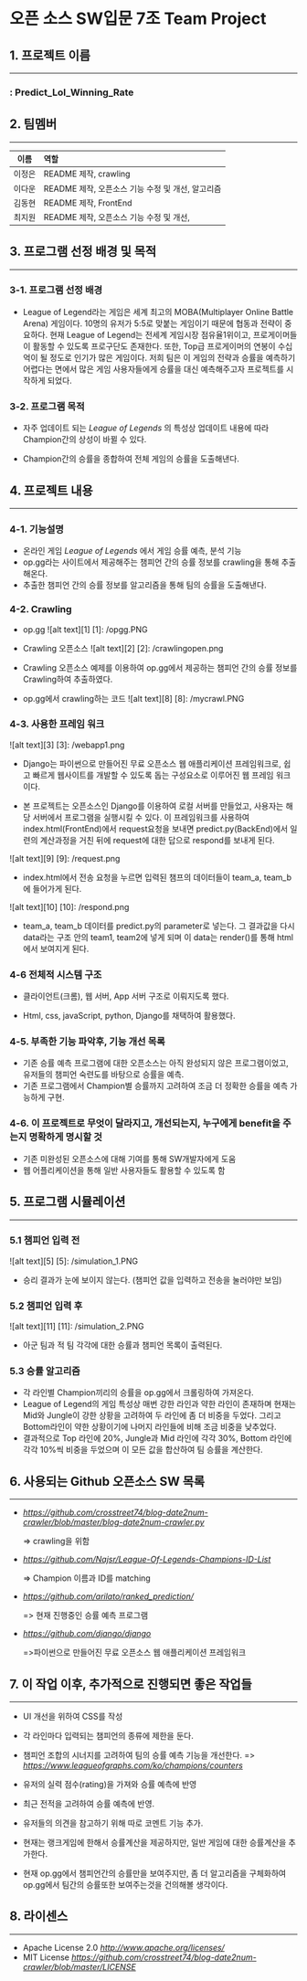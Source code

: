 오픈 소스 SW입문 7조 Team Project
==========================================

## 1. 프로젝트 이름
------------------

### : Predict_Lol_Winning_Rate

## 2. 팀멤버
-------------------------

|이름|역할|
|----|:----|
|이정은|README 제작, crawling|
|이다운|README 제작, 오픈소스 기능 수정 및 개선, 알고리즘|
|김동현|README 제작, FrontEnd|
|최지원|README 제작, 오픈소스 기능 수정 및 개선, |


## 3. 프로그램 선정 배경 및 목적
------------------
### 3-1. 프로그램 선정 배경

* League of Legend라는 게임은 세계 최고의 MOBA(Multiplayer Online Battle Arena) 게임이다. 10명의 유저가 5:5로 맞붙는 게임이기 때문에 협동과 전략이 중요하다. 현재 League of Legend는 전세계 게임시장 점유율1위이고, 프로게이머들이 활동할 수 있도록 프로구단도 존재한다. 또한, Top급 프로게이머의 연봉이 수십억이 될 정도로 인기가 많은 게임이다. 저희 팀은 이 게임의 전략과 승률을 예측하기 어렵다는 면에서 많은 게임 사용자들에게 승률을 대신 예측해주고자 프로젝트를 시작하게 되었다.

### 3-2. 프로그램 목적

* 자주 업데이트 되는  _League of Legends_ 의 특성상 업데이트 내용에 따라 Champion간의 상성이 바뀔 수 있다.

* Champion간의 승률을 종합하여 전체 게임의 승률을 도출해낸다.

## 4. 프로젝트 내용
------------------
### 4-1. 기능설명
* 온라인 게임 _League of Legends_ 에서 게임 승률 예측, 분석 기능
* op.gg라는 사이트에서 제공해주는 챔피언 간의 승률 정보를 crawling을 통해 추출해온다.
* 추출한 챔피언 간의 승률 정보를 알고리즘을 통해 팀의 승률을 도출해낸다.

### 4-2. Crawling
* op.gg
![alt text][1]
[1]: /opgg.PNG

* Crawling 오픈소스
![alt text][2]
[2]: /crawlingopen.png

* Crawling 오픈소스 예제를 이용하여 op.gg에서 제공하는 챔피언 간의 승률 정보를 Crawling하여 추출하였다.

* op.gg에서 crawling하는 코드
![alt text][8]
[8]: /mycrawl.PNG


### 4-3. 사용한 프레임 워크
![alt text][3]
[3]: /webapp1.png

* Django는 파이썬으로 만들어진 무료 오픈소스 웹 애플리케이션 프레임워크로, 쉽고 빠르게 웹사이트를 개발할 수 있도록 돕는 구성요소로 이루어진 웹 프레임 워크이다.

* 본 프로젝트는 오픈소스인 Django를 이용하여 로컬 서버를 만들었고, 사용자는 해당 서버에서 프로그램을 실행시킬 수 있다. 이 프레임워크를 사용하여 index.html(FrontEnd)에서 request요청을 보내면 predict.py(BackEnd)에서 일련의 계산과정을 거친 뒤에 request에 대한 답으로 respond를 보내게 된다.

![alt text][9]
[9]: /request.png

* index.html에서 전송 요청을 누르면 입력된 챔프의 데이터들이 team_a, team_b에 들어가게 된다.

![alt text][10]
[10]: /respond.png

* team_a, team_b 데이터를 predict.py의 parameter로 넣는다. 그 결과값을 다시 data라는 구조 안의 team1, team2에 넣게 되며 이 data는 render()를 통해 html에서 보여지게 된다.

### 4-6 전체적 시스템 구조

* 클라이언트(크롬), 웹 서버, App 서버 구조로 이뤄지도록 했다.

* Html, css, javaScript, python, Django를 채택하여 활용했다.

### 4-5. 부족한 기능 파악후, 기능 개선 목록
* 기존 승률 예측 프로그램에 대한 오픈소스는 아직 완성되지 않은 프로그램이었고, 유저들의 챔피언 숙련도를 바탕으로 승률을 예측.
* 기존 프로그램에서 Champion별 승률까지 고려하여 조금 더 정확한 승률을 예측 가능하게 구현.

### 4-6. 이 프로젝트로 무엇이 달라지고, 개선되는지, 누구에게 benefit을 주는지 명확하게 명시할 것
* 기존 미완성된 오픈소스에 대해 기여를 통해 SW개발자에게 도움
* 웹 어플리케이션을 통해 일반 사용자들도 활용할 수 있도록 함

## 5. 프로그램 시뮬레이션
-----------------------
### 5.1 **챔피언 입력 전**

![alt text][5]
[5]: /simulation_1.PNG

* 승리 결과가 눈에 보이지 않는다. (챔피언 값을 입력하고 전송을 눌러야만 보임)

### 5.2 **챔피언 입력 후**

![alt text][11]
[11]: /simulation_2.PNG

* 아군 팀과 적 팀 각각에 대한 승률과 챔피언 목록이 출력된다.

### 5.3 **승률 알고리즘**
* 각 라인별 Champion끼리의 승률을 op.gg에서 크롤링하여 가져온다.
* League of Legend의 게임 특성상 매번 강한 라인과 약한 라인이 존재하며 현재는 Mid와 Jungle이 강한
상황을 고려하여 두 라인에 좀 더 비중을 두었다. 그리고 Bottom라인이 약한 상황이기에 나머지 라인들에 비해 조금 비중을 낮추었다.
* 결과적으로 Top 라인에 20%, Jungle과 Mid 라인에 각각 30%, Bottom 라인에 각각 10%씩 비중을 두었으며 이 모든 값을 합산하여 팀 승률을 계산한다.


## 6. 사용되는 Github 오픈소스 SW 목록
------------------------------------

* *https://github.com/crosstreet74/blog-date2num-crawler/blob/master/blog-date2num-crawler.py*

  => crawling을 위함

* *https://github.com/Najsr/League-Of-Legends-Champions-ID-List*

  => Champion 이름과 ID를 matching

* *https://github.com/arilato/ranked_prediction/*

  => 현재 진행중인 승률 예측 프로그램

* *https://github.com/django/django*

  =>파이썬으로 만들어진 무료 오픈소스 웹 애플리케이션 프레임워크

## 7. 이 작업 이후, 추가적으로 진행되면 좋은 작업들
-------------------------------------------------------

* UI 개선을 위하여 CSS를 작성
* 각 라인마다 입력되는 챔피언의 종류에 제한을 둔다.
* 챔피언 조합의 시너지를 고려하여 팀의 승률 예측 기능을 개선한다.
  => *https://www.leagueofgraphs.com/ko/champions/counters*

* 유저의 실력 점수(rating)을 가져와 승률 예측에 반영
* 최근 전적을 고려하여 승률 예측에 반영.
* 유저들의 의견을 참고하기 위해 따로 코멘트 기능 추가.
* 현재는 랭크게임에 한해서 승률계산을 제공하지만, 일반 게임에 대한 승률계산을 추가한다.
* 현재 op.gg에서 챔피언간의 승률만을 보여주지만, 좀 더 알고리즘을 구체화하여 op.gg에서 팀간의 승률또한
  보여주는것을 건의해볼 생각이다.


## 8. 라이센스
-------------------------------------------------------
* Apache License 2.0 *http://www.apache.org/licenses/*
* MIT License *https://github.com/crosstreet74/blog-date2num-crawler/blob/master/LICENSE*
